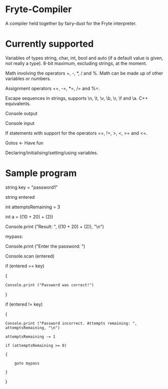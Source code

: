 # Fryte-Compiler
A compiler held together by fairy-dust for the Fryte interpreter.

# Currently supported
Variables of types string, char, int, bool and auto (if a default value is given, not really a type). 8-bit maximum, excluding strings, at the moment.

Math involving the operators +, -, *, / and %. Math can be made up of other variables or numbers.

Assignment operators +=, -=, *=, /= and %=.

Escape sequences in strings, supports \n, \t, \v, \b, \r, \f and \a. C++ equivalents. 

Console output

Console input

If statements with support for the operators ==, !=, >, <, >= and <=.

Gotos <- Have fun

Declaring/initialising/setting/using variables.


# Sample program

string key = "password1"

string entered

int attemptsRemaining = 3


int a = ((10 + 20) + (2))

Console.print ("Result: ", ((10 + 20) + (2)), "\n")


mypass:

Console.print ("Enter the password: ")

Console.scan (entered)

if (entered == key)

{

    Console.print ("Password was correct!")
    
}

if (entered != key)

{

    Console.print ("Password incorrect. Attempts remaining: ", attemptsRemaining, "\n")
    
    attemptsRemaining -= 1
    
    if (attemptsRemaining >= 0)
    
    {
    
        goto mypass
        
    }
    
}